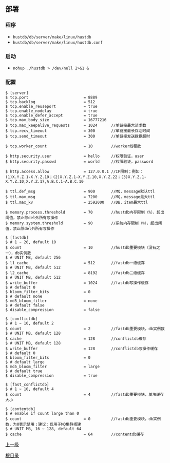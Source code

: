 部署
--

### 程序 ###

* `hustdb/db/server/make/linux/hustdb`
* `hustdb/db/server/make/linux/hustdb.conf`

### 启动 ###

* `nohup ./hustdb > /dev/null 2>&1 &`

### 配置 ###

    $ [server]
    $ tcp.port                        = 8889
    $ tcp.backlog                     = 512
    $ tcp.enable_reuseport            = true
    $ tcp.enable_nodelay              = true
    $ tcp.enable_defer_accept         = true
    $ tcp.max_body_size               = 16777216
    $ tcp.max_keepalive_requests      = 1024      //单链接最大请求数 
    $ tcp.recv_timeout                = 300       //单链接最长存活时间
    $ tcp.send_timeout                = 300       //单链接发送数据超时

    $ tcp.worker_count                = 10        //worker线程数

    $ http.security.user              = hello     //权限验证，user
    $ http.security.passwd            = world     //权限验证，password

    $ http.access.allow               = 127.0.0.1 //IP限制；例如：(1)X.Y.Z.1-X.Y.Z.10；(2)X.Y.Z.1-X.Y.Z.10,X.Y.Z.22；(3)X.Y.Z.1-X.Y.Z.10,X.Y.Z.17,A.B.C.1-A.B.C.10

    $ ttl.def_msg                     = 900       //MQ，message默认ttl
    $ ttl.max_msg                     = 7200      //MQ，message最大ttl
    $ ttl.max_kv                      = 2592000   //DB，item最大ttl

    $ memory.process.threshold        = 70        //hustdb内存限制（%），超出阈值，禁止除del外所有写操作
    $ memory.system.threshold         = 90        //系统内存限制（%），超出阈值，禁止除del外所有写操作

    $ [fastdb]
    $ # 1 ~ 20, default 10
    $ count                           = 10        //hustdb重要模块（没有之一），db实例数
    $ # UNIT MB, default 256
    $ l1_cache                        = 512       //fastdb一级缓存
    $ # UNIT MB, default 512
    $ l2_cache                        = 8192      //fastdb二级缓存
    $ # UNIT MB, default 512
    $ write_buffer                    = 1024      //fastdb写操作缓存
    $ # default 0
    $ bloom_filter_bits               = 0
    $ # default none
    $ md5_bloom_filter                = none
    $ # default false
    $ disable_compression             = false

    $ [conflictdb]
    $ # 1 ~ 10, default 2
    $ count                           = 2         //fastdb重要模块，db实例数
    $ # UNIT MB, default 128
    $ cache                           = 128       //conflictdb缓存
    $ # UNIT MB, default 128
    $ write_buffer                    = 128       //conflictdb写操作缓存
    $ # default 0
    $ bloom_filter_bits               = 0
    $ # default large
    $ md5_bloom_filter                = large
    $ # default true
    $ disable_compression             = true

    $ [fast_conflictdb]
    $ # 1 ~ 10, default 4
    $ count                           = 4         //fastdb重要模块，单块缓存大小

    $ [contentdb]
    $ # enable if count large than 0
    $ count                           = 0         //fastdb重要模块，db实例数，为0表示禁用；建议：仅用于MQ集群搭建
    $ # UNIT MB, 16 ~ 128, default 64
    $ cache                           = 64        //contentdb缓存

[上一级](../hustdb.md)

[根目录](../../index.md)